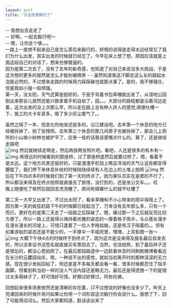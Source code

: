 ```yaml
---
layout: post
title: "又去百里毅行了"
---
```



-- 我想出去走走了  
-- 好啊，一起去毅行吧～     
-- 嗯，让你走个够。。。  
一路上一直想不起来自己是怎么答应来毅行的，矫情的说得是走得太远经常忘了我们为什么出发，其实出发的时候就已经忘了。今早在床上想了想，原因应该就是上面这段自己的对话了，想来也够傻逼的。  
因为是第二次去了，没有了去年的新奇感，也知道了对自己来说没多大挑战，于是这次想的更多的居然是怎么才能别被晒黑 - - 虽然知道我这汗脚走这么长的路起水泡是必然的，不过想来走路的时候用力踩踩破也就那点事了。是的，我不够强壮，但是我如小强一般顽强。  
第一天，没太阳，天气还算是挺好的，于是乎背着书包草帽就出发了。从湿地公园刚出来那会儿居然还能兴致拿着手机自拍了，囧。。。大部分的路程都是沿着河边走着，这次出发的没上次那么早，所以走在路上总有种人挤人的感觉,顺便吐槽一下，施工的大卡车真多，吸了多少灰尘尾气了。。  

虽然之隔了一年，但变化的地发还挺多的，沿江建设吧。去年第一个休息的地方已经被拆掉了，拍了张残照。去年第三个休息的那几间房子也被拆掉了，那会儿上厕所的小山坡小树林也被铲平了，应景一些的话我该感慨点什么的。算了，还是继续走路吧  
![img](http://m3.img.libdd.com/farm5/2013/0416/11/FD5C6874DBEDB41644DD9B1C011D674ECA8FFB4B02C55_1280_720.jpg)
然后就继续走啊走，然后再放两张照片吧。看吧，人还是很多的有木有～
![img](http://m3.img.libdd.com/farm4/2013/0416/10/42952461B9CB0DD754CEBAAC7B42D968689548AB83B81_1280_720.jpg)
再很远的时候看到的那座桥，过了那座桥底然后就要过桥了，嗯，看着不是太远。这个地方风景还挺好的，只是渣渣手机加上略显浑浊的天气让这些都变得朦胧了。我们停下来休息补给的时候陆陆续续有人在边上的土堆上拍照
![img](http://m2.img.libdd.com/farm4/2013/0416/10/BA0346FF95104AB2F538C84129415A551EEDAEEBE17AD_1280_720.jpg)
然后在下午四点多的时候我们到了第一天的终点了。因为某队员实在是累的不行了，所以都没来得及在终点拍照就直接去了旅馆，没打到的，还是坐公交车。。。哎  
晚上随便吃了顿然后就回去洗洗睡了，房间有蟑螂什么的就不吐槽了  


第二天一大早又出发了，不过出太阳了，看来草帽和不小心带来的雨伞得用上了。 
因为第一天的疯狂赶路下午的时候脚已经起泡了，万幸没有去年那么多，只有一个而已，更好在的是第二天走了一段路之后踩破了。嗯，痛过那一下之后就反而比较方便了。所以一路上还是得以保持着优雅的姿态的～撑着格子雨伞，与众基友漫步在漫长漫长的河堤上，可惜只逢着了一位人字拖姑娘，还是有汉子陪着的。。但有如春游般的姿态还是不能少的，一手撑伞一手插兜里，嘿嘿，上背影图一张～
![img](http://m3.img.libdd.com/farm5/2013/0417/00/8E7A23E6C9F97B4A0CDC2CAF4CD6045981A3F1391D873_1280_1707.jpg)
大概下午快4点的时候终于到终点了，因为这次是没来得及报名最后自发去的，所以没拿证书没签名就直接买车票回去了。当然，也没拍照，到了最后样子还是很怂的，都没心思拍照了。在最后那段路途中一边趁着休息时间刷刷微博看看远在长沙的云麓园站庆，嗯，一种说不出的感觉，就如当初离开时的那种深深的无力感。现在很少发帖回帖了，但还是差不多每天都会看一看，很多时候都忍住了指手画脚，但看到和当初一样的没人气没内容还是略无力。最后还是得遗憾一下的是错过太多萌妹子了，好可惜好可惜，好罪过好罪过，阿弥托佛。  

回想起来很多场景依然还是清晰的存在着，只不过想说的好像也没多少了。昨天上完课回来的时候升哥问如果让你用一个词形容这次毅行你会说什么。我想了下，回了句能用动词么。然后大家都知道，脏话该出来了